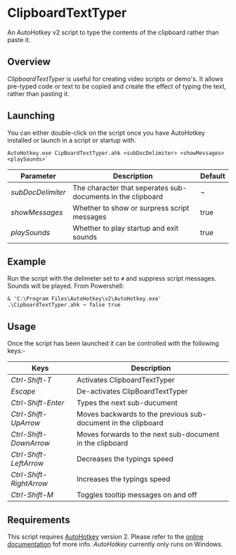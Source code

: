 # ClipboardTextTyper
An AutoHotkey v2 script to type the contents of the clipboard rather than paste it.

## Overview

*ClipboardTextTyper* is useful for creating video scripts or demo's. It allows pre-typed code or text to be copied and create the effect of typing the text, rather than pasting it.

## Launching 

You can either double-click on the script once you have AutoHotkey installed or launch in a script or startup with.

```
AutoHotkey.exe CipBoardTextTyper.ahk <subDocDelimiter> <showMessages> <playSounds>`
```
|Parameter|Description|Default|
|---------|-----------|-------|
|*subDocDelimiter*|The character that seperates sub-documents in the clipboard|¬|
|*showMessages*|Whether to show or surpress script messages|true| 
|*playSounds*|Whether to play startup and exit sounds|true|

## Example

Run the script with the delimeter set to `#` and suppress script messages. Sounds will be played. From Powershell:

``` pwsh
& 'C:\Program Files\AutoHotkey\v2\AutoHotkey.exe' .\CipboardTextTyper.ahk ¬ false true
``` 
## Usage

Once the script has been launched it can be controlled with the following keys:-

|Keys|Description|
|----|-----------|
|*Ctrl-Shift-T*|Activates ClipboardTextTyper|
|*Escape*|De-activates ClipBoardTextTyper|
|*Ctrl-Shift-Enter*|Types the next sub-ducument|
|*Ctrl-Shift-UpArrow*|Moves backwards to the previous sub-document in the clipboard|
|*Ctrl-Shift-DownArrow*|Moves forwards to the next sub-document in the clipboard|
|*Ctrl-Shift-LeftArrow*|Decreases the typings speed|
|*Ctrl-Shift-RightArrow*|Increases the typings speed|
|*Ctrl-Shift-M*|Toggles tooltip messages on and off|

## Requirements

This script requires [AutoHotkey](https://www.autohotkey.com/) version 2. Please refer to the [online documentation](https://www.autohotkey.com/docs/) fof more info. *AutoHotkey* currently only runs on Windows.